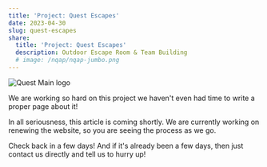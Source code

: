 ```yaml
---
title: 'Project: Quest Escapes'
date: 2023-04-30
slug: quest-escapes
share:
  title: 'Project: Quest Escapes'
  description: Outdoor Escape Room & Team Building
  # image: /nqap/nqap-jumbo.png
---
```


![Quest Main logo](/quest/jumbo.png)

We are working so hard on this project we haven't even had time to write a proper page about it!

In all seriousness, this article is coming shortly. We are currently working on renewing the website, so you are seeing the process as we go. 

Check back in a few days! And if it's already been a few days, then just contact us directly and tell us to hurry up!